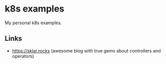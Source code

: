 # k8s examples

My personal k8s examples.

## Links

- https://sklar.rocks (awesome blog with true gems about controllers and operators)
